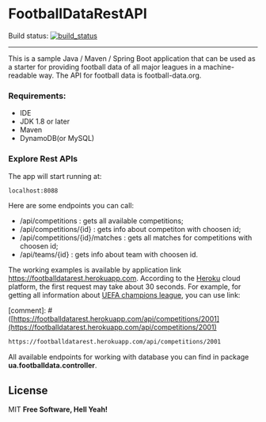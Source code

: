 # FootballDataRestAPI
Build status: [![build_status](https://travis-ci.com/AnGo84/FootballDataRestAPI.svg?branch=master)](https://travis-ci.com/AnGo84/FootballDataRestAPI.svg)
- - -
This is a sample Java / Maven / Spring Boot application that can be used as a starter for providing football data of all major leagues in a machine-readable way. The API for football data is football-data.org.

### Requirements:

- IDE
- JDK 1.8 or later
- Maven
- DynamoDB(or MySQL) 

### Explore Rest APIs
The app will start running at:
```sh
localhost:8088
```
Here are some endpoints you can call:
- /api/competitions : gets all available competitions;
- /api/competitions/{id} : gets info about competiton with choosen id;
- /api/competitions/{id}/matches : gets all matches for competitions with choosen id;
- /api/teams/{id} :  gets info about team with choosen id.

The working examples is available by application link https://footballdatarest.herokuapp.com.
According to the [Heroku] cloud platform, the first request may take about 30 seconds.
For example, for getting all information about [UEFA champions league], you can use link:

[comment]: # ([https://footballdatarest.herokuapp.com/api/competitions/2001](https://footballdatarest.herokuapp.com/api/competitions/2001)

```sh
https://footballdatarest.herokuapp.com/api/competitions/2001
```
All available endpoints for working with database you can find in package **ua.footballdata.controller**.

License
----
MIT
**Free Software, Hell Yeah!**

[football-data.org]: <https://www.football-data.org/>
[UEFA champions league]: <https://www.uefa.com/uefachampionsleague/>
[Heroku]: <https://www.heroku.com/>

